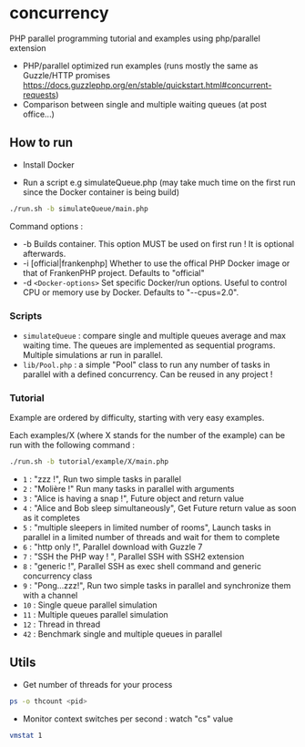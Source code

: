 # concurrency
PHP parallel programming tutorial and examples using php/parallel extension

- PHP/parallel optimized run examples (runs mostly the same as Guzzle/HTTP promises https://docs.guzzlephp.org/en/stable/quickstart.html#concurrent-requests)
- Comparison between single and multiple waiting queues (at post office...)

## How to run

- Install Docker

- Run a script e.g simulateQueue.php (may take much time on the first run since the Docker container is being build)
```bash
./run.sh -b simulateQueue/main.php
```

Command options :
- -b 
    Builds container. This option MUST be used on first run ! It is optional afterwards.
- -i [official|frankenphp]
     Whether to use the offical PHP Docker image or that of FrankenPHP project. Defaults to "official"
- -d `<Docker-options>`
    Set specific Docker/run options. Useful to control CPU or memory use by Docker. Defaults to "--cpus=2.0".

### Scripts

- `simulateQueue` : compare single and multiple queues average and max waiting time. The queues are implemented as sequential programs. Multiple simulations ar run in parallel.
- `lib/Pool.php` : a simple "Pool" class to run any number of tasks in parallel with a defined concurrency. Can be reused in any project !

### Tutorial

Example are ordered by difficulty, starting with very easy examples.

Each examples/X (where X stands for the number of the example) can be run with the following command :
```bash
./run.sh -b tutorial/example/X/main.php
```


- `1` : "zzz !", Run two simple tasks in parallel
- `2` : "Molière !" Run many tasks in parallel with arguments
- `3` : "Alice is having a snap !", Future object and return value
- `4` : "Alice and Bob sleep simultaneously", Get Future return value as soon as it completes
- `5` : "multiple sleepers in limited number of rooms", Launch tasks in parallel in a limited number of threads and wait for them to complete
- `6` : "http only !", Parallel download with Guzzle 7
- `7` : "SSH the PHP way ! ", Parallel SSH with SSH2 extension
- `8` : "generic !", Parallel SSH as exec shell command and generic concurrency class
- `9` : "Pong...zzz!", Run two simple tasks in parallel and synchronize them with a channel
- `10` : Single queue parallel simulation
- `11` : Multiple queues parallel simulation
- `12` : Thread in thread
- `42` : Benchmark single and multiple queues in parallel

## Utils

- Get number of threads for your process
```bash
ps -o thcount <pid>
```

- Monitor context switches per second : watch "cs" value
```bash
vmstat 1
```

